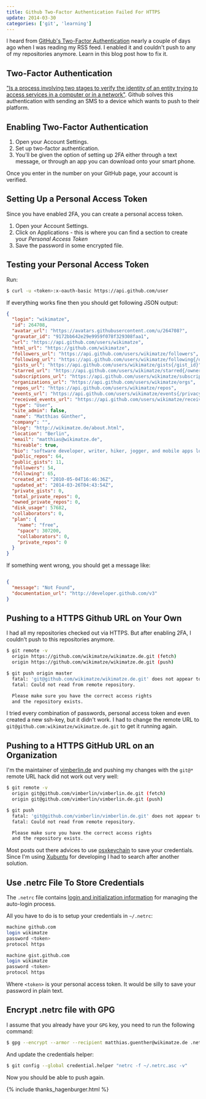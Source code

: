 ```yaml
---
title: Github Two-Factor Authentication Failed For HTTPS
update: 2014-03-30
categories: ['git', 'learning']
---
```


I heard from [GitHub's Two-Factor Authentication](https://github.com/blog/1614-two-factor-authentication) nearly a couple of days ago when I was reading my RSS feed. I enabled it and couldn't push to any of my repositories anymore. Learn in this blog post how to fix it.


## Two-Factor Authentication

["Is a process involving two stages to verify the identity of an entity trying to access services in a computer or in a network"](http://en.wikipedia.org/wiki/Two-step_verification). Github solves this authentication with sending an SMS to a device which wants to push to their platform.


## Enabling Two-Factor Authentication

1. Open your Account Settings.
2. Set up two-factor authentication.
3. You'll be given the option of setting up 2FA either through a text message, or through an app you can download onto your smart phone.


Once you enter in the number on your GitHub page, your account is verified.


## Setting Up a Personal Access Token

Since you have enabled 2FA, you can create a personal access token.


1. Open your Account Settings.
2. Click on Applications - this is where you can find a section to  create your _Personal Access Token_
3. Save the password in some encrypted file.


## Testing your Personal Access Token

Run:


```bash
$ curl -u <token>:x-oauth-basic https://api.github.com/user
```


If everything works fine then you should get following JSON output:


```json
{
  "login": "wikimatze",
  "id": 264708,
  "avatar_url": "https://avatars.githubusercontent.com/u/264708?",
  "gravatar_id": "9172bb642e29e9959f078f329308faa1",
  "url": "https://api.github.com/users/wikimatze",
  "html_url": "https://github.com/wikimatze",
  "followers_url": "https://api.github.com/users/wikimatze/followers",
  "following_url": "https://api.github.com/users/wikimatze/following{/other_user}",
  "gists_url": "https://api.github.com/users/wikimatze/gists{/gist_id}",
  "starred_url": "https://api.github.com/users/wikimatze/starred{/owner}{/repo}",
  "subscriptions_url": "https://api.github.com/users/wikimatze/subscriptions",
  "organizations_url": "https://api.github.com/users/wikimatze/orgs",
  "repos_url": "https://api.github.com/users/wikimatze/repos",
  "events_url": "https://api.github.com/users/wikimatze/events{/privacy}",
  "received_events_url": "https://api.github.com/users/wikimatze/received_events",
  "type": "User",
  "site_admin": false,
  "name": "Matthias Günther",
  "company": "",
  "blog": "http://wikimatze.de/about.html",
  "location": "Berlin",
  "email": "matthias@wikimatze.de",
  "hireable": true,
  "bio": "software developer, writer, hiker, jogger, and mobile apps lover",
  "public_repos": 64,
  "public_gists": 11,
  "followers": 54,
  "following": 65,
  "created_at": "2010-05-04T16:46:36Z",
  "updated_at": "2014-03-26T04:43:54Z",
  "private_gists": 0,
  "total_private_repos": 0,
  "owned_private_repos": 0,
  "disk_usage": 57682,
  "collaborators": 0,
  "plan": {
    "name": "free",
    "space": 307200,
    "collaborators": 0,
    "private_repos": 0
  }
}
```


If something went wrong, you should get a message like:


```json

{
  "message": "Not Found",
  "documentation_url": "http://developer.github.com/v3"
}
```


## Pushing to a HTTPS Github URL on Your Own

I had all my repositories checked out via HTTPS. But after enabling 2FA, I couldn't push to this repositories anymore.


```bash
$ git remote -v
  origin https://github.com/wikimatze/wikimatze.de.git (fetch)
  origin https://github.com/wikimatze/wikimatze.de.git (push)

$ git push origin master
  fatal: 'git@github.com/wikimatze/wikimatze.de.git' does not appear to be a git repository
  fatal: Could not read from remote repository.

  Please make sure you have the correct access rights
  and the repository exists.
```


I tried every combination of passwords, personal access token and even created a new ssh-key, but it didn't work. I had
to change the remote URL to `git@github.com:wikimatze/wikimatze.de.git` to get it running again.


## Pushing to a HTTPS GitHub URL on an Organization

I'm the maintainer of [vimberlin.de](http://vimberlin.de/) and pushing my changes with the `git@*` remote URL hack did
not work out very well:


```bash
$ git remote -v
  origin git@github.com/vimberlin/vimberlin.de.git (fetch)
  origin git@github.com/vimberlin/vimberlin.de.git (push)

$ git push
  fatal: 'git@github.com/vimberlin/vimberlin.de.git' does not appear to be a git repository
  fatal: Could not read from remote repository.

  Please make sure you have the correct access rights
  and the repository exists.
```


Most posts out there advices to use [osxkeychain](http://olivierlacan.com/posts/why-is-git-https-not-working-on-github/)
to save your credentials. Since I'm using [Xubuntu](http://xubuntu.org/) for developing I had to search after another
solution.


## Use .netrc File To Store Credentials

The `.netrc` file contains [login and initialization information](http://www.gnu.org/software/inetutils/manual/html\_node/The-_002enetrc-File.html) for managing the auto-login process.


All you have to do is to setup your credentials in `~/.netrc`:


```bash
machine github.com
login wikimatze
password <token>
protocol https

machine gist.github.com
login wikimatze
password <token>
protocol https
```



Where `<token>` is your personal access token. It would be silly to save your password in plain text.


## Encrypt .netrc file with GPG


I assume that you already have your `GPG` key, you need to run the following command:


```bash
$ gpg --encrypt --armor --recipient matthias.guenther@wikimatze.de .netrc
```


And update the credentials helper:


```bash
$ git config --global credential.helper "netrc -f ~/.netrc.asc -v"
```


Now you should be able to push again.


{% include thanks_hagenburger.html %}

